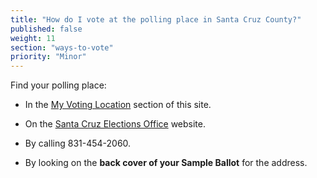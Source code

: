 ```yaml
---
title: "How do I vote at the polling place in Santa Cruz County?"
published: false
weight: 11
section: "ways-to-vote"
priority: "Minor"
---
```


Find your polling place:  

- In the [My Voting Location](#section-my-polling-place) section of this site.  

- On the [Santa Cruz Elections Office](http://www.co.santa-cruz.ca.us/ele/jun16/root0607/) website.  

- By calling 831-454-2060.  

- By looking on the **back cover of your Sample Ballot** for the address.  
